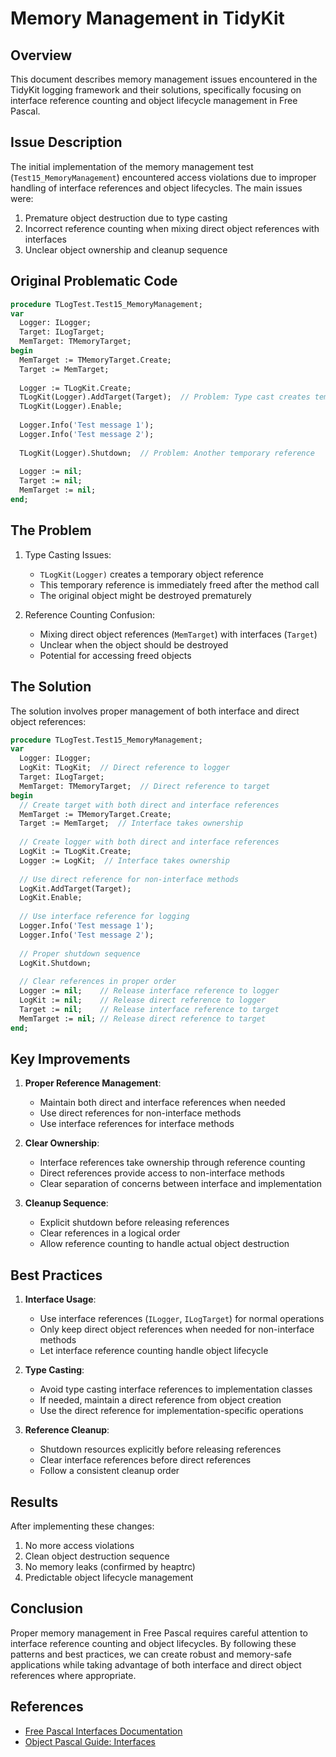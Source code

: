 # Memory Management in TidyKit

## Overview
This document describes memory management issues encountered in the TidyKit logging framework and their solutions, specifically focusing on interface reference counting and object lifecycle management in Free Pascal.

## Issue Description
The initial implementation of the memory management test (`Test15_MemoryManagement`) encountered access violations due to improper handling of interface references and object lifecycles. The main issues were:

1. Premature object destruction due to type casting
2. Incorrect reference counting when mixing direct object references with interfaces
3. Unclear object ownership and cleanup sequence

## Original Problematic Code
```pascal
procedure TLogTest.Test15_MemoryManagement;
var
  Logger: ILogger;
  Target: ILogTarget;
  MemTarget: TMemoryTarget;
begin
  MemTarget := TMemoryTarget.Create;
  Target := MemTarget;
  
  Logger := TLogKit.Create;
  TLogKit(Logger).AddTarget(Target);  // Problem: Type cast creates temporary reference
  TLogKit(Logger).Enable;
  
  Logger.Info('Test message 1');
  Logger.Info('Test message 2');
  
  TLogKit(Logger).Shutdown;  // Problem: Another temporary reference
  
  Logger := nil;
  Target := nil;
  MemTarget := nil;
end;
```

## The Problem
1. Type Casting Issues:
   - `TLogKit(Logger)` creates a temporary object reference
   - This temporary reference is immediately freed after the method call
   - The original object might be destroyed prematurely

2. Reference Counting Confusion:
   - Mixing direct object references (`MemTarget`) with interfaces (`Target`)
   - Unclear when the object should be destroyed
   - Potential for accessing freed objects

## The Solution
The solution involves proper management of both interface and direct object references:

```pascal
procedure TLogTest.Test15_MemoryManagement;
var
  Logger: ILogger;
  LogKit: TLogKit;  // Direct reference to logger
  Target: ILogTarget;
  MemTarget: TMemoryTarget;  // Direct reference to target
begin
  // Create target with both direct and interface references
  MemTarget := TMemoryTarget.Create;
  Target := MemTarget;  // Interface takes ownership
  
  // Create logger with both direct and interface references
  LogKit := TLogKit.Create;
  Logger := LogKit;  // Interface takes ownership
  
  // Use direct reference for non-interface methods
  LogKit.AddTarget(Target);
  LogKit.Enable;
  
  // Use interface reference for logging
  Logger.Info('Test message 1');
  Logger.Info('Test message 2');
  
  // Proper shutdown sequence
  LogKit.Shutdown;
  
  // Clear references in proper order
  Logger := nil;    // Release interface reference to logger
  LogKit := nil;    // Release direct reference to logger
  Target := nil;    // Release interface reference to target
  MemTarget := nil; // Release direct reference to target
end;
```

## Key Improvements
1. **Proper Reference Management**:
   - Maintain both direct and interface references when needed
   - Use direct references for non-interface methods
   - Use interface references for interface methods

2. **Clear Ownership**:
   - Interface references take ownership through reference counting
   - Direct references provide access to non-interface methods
   - Clear separation of concerns between interface and implementation

3. **Cleanup Sequence**:
   - Explicit shutdown before releasing references
   - Clear references in a logical order
   - Allow reference counting to handle actual object destruction

## Best Practices
1. **Interface Usage**:
   - Use interface references (`ILogger`, `ILogTarget`) for normal operations
   - Only keep direct object references when needed for non-interface methods
   - Let interface reference counting handle object lifecycle

2. **Type Casting**:
   - Avoid type casting interface references to implementation classes
   - If needed, maintain a direct reference from object creation
   - Use the direct reference for implementation-specific operations

3. **Reference Cleanup**:
   - Shutdown resources explicitly before releasing references
   - Clear interface references before direct references
   - Follow a consistent cleanup order

## Results
After implementing these changes:
1. No more access violations
2. Clean object destruction sequence
3. No memory leaks (confirmed by heaptrc)
4. Predictable object lifecycle management

## Conclusion
Proper memory management in Free Pascal requires careful attention to interface reference counting and object lifecycles. By following these patterns and best practices, we can create robust and memory-safe applications while taking advantage of both interface and direct object references where appropriate.

## References
- [Free Pascal Interfaces Documentation](https://www.freepascal.org/docs-html/ref/refse39.html)
- [Object Pascal Guide: Interfaces](https://www.freepascal.org/guide/ref/refse64.html) 